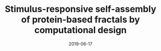 ---
title: "Stimulus-responsive self-assembly of protein-based fractals by computational design"
date: '2019-06-17'
authors: "Hernández NE, Hansen WA, Zhu D, Shea ME, Khalid M, Manichev V, Putnins M, Chen M, Dodge AG, Yang L, Marrero-Berríos I, Banal M, Rechani P, Gustafsson T, Feldman LC, Lee SH, Wackett LP, Dai W, Khare SD"
reviewers: "Young ID, Fraser JS"
image: '/static/img/pub/2019_young.jpg'

peer-review:
- disqus: 1xokwvr
  biorxiv: https://www.biorxiv.org/content/10.1101/274183v1

article:
- pdf: https://doi.org/10.1038/s41557-019-0277-y
  pmid: 31209296

news:
- title: "News & Views: Biomaterials in non-integer dimensions"
  authors: "Young ID, Fraser JS"
  journal: "Nature Chemistry"
  pdf: 'http://cdn.fraserlab.com/publications/2019_young.pdf'
  pmid: 31209301
---